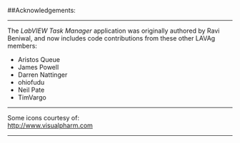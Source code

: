 ##Acknowledgements:  

---

The *LabVIEW Task Manager* application was originally authored by Ravi Beniwal, and now includes code contributions from these other LAVAg members:  
+ Aristos Queue
+ James Powell
+ Darren Nattinger
+ ohiofudu
+ Neil Pate
+ TimVargo

---

Some icons courtesy of:  
	<http://www.visualpharm.com>  

---

